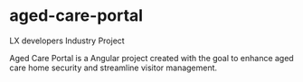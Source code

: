 # aged-care-portal
LX developers Industry Project


Aged Care Portal is a Angular project created with the goal to enhance aged care home security and streamline visitor management.
